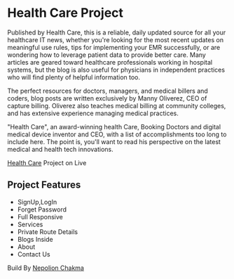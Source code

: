 # Health Care Project

Published by Health Care, this is a reliable, daily updated source for all your healthcare IT news, whether you're looking for the most recent updates on meaningful use rules, tips for implementing your EMR successfully, or are wondering how to leverage patient data to provide better care. Many articles are geared toward healthcare professionals working in hospital systems, but the blog is also useful for physicians in independent practices who will find plenty of helpful information too.

The perfect resources for doctors, managers, and medical billers and coders, blog posts are written exclusively by Manny Oliverez, CEO of capture billing. Oliverez also teaches medical billing at community colleges, and has extensive experience managing medical practices.

"Health Care", an award-winning health Care, Booking Doctors and digital medical device inventor and CEO, with a list of accomplishments too long to include here. The point is, you'll want to read his perspective on the latest medical and health tech innovations.

[Health Care](https://tugun-healthcare.netlify.app/)  Project on Live 

## Project Features

- SignUp,LogIn
- Forget Password
- Full Responsive 
- Services
- Private Route Details
- Blogs Inside
- About
- Contact Us


Build By [Nepolion Chakma](https://www.facebook.com/nepockma2)
